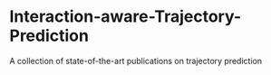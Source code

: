 # Interaction-aware-Trajectory-Prediction
A collection of state-of-the-art publications on trajectory prediction
